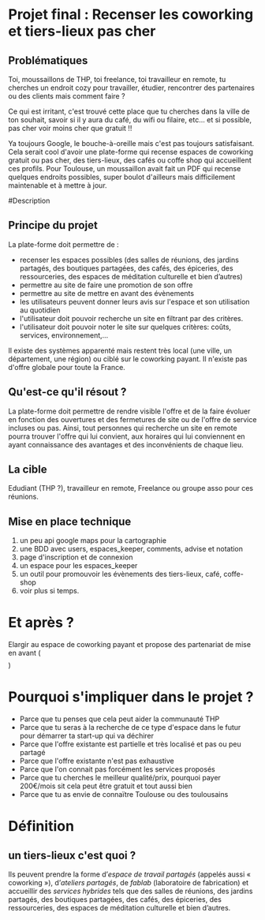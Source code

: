 # Projet final : Recenser les coworking et tiers-lieux pas cher

## Problématiques
Toi, moussaillons de THP, toi freelance, toi travailleur en remote, tu cherches un endroit cozy pour travailler, étudier, rencontrer des partenaires ou des clients mais comment faire ?

Ce qui est irritant, c'est trouvé cette place que tu cherches dans la ville de ton souhait, savoir si il y aura du café, du wifi ou filaire, etc... et si possible, pas cher voir moins cher que gratuit !!

Ya toujours Google, le bouche-à-oreille mais c'est pas toujours satisfaisant. Cela serait cool d'avoir une plate-forme qui recense espaces de coworking gratuit ou pas cher, des tiers-lieux, des cafés ou coffe shop qui accueillent ces profils.
Pour Toulouse, un moussaillon avait fait un PDF qui recense quelques endroits possibles, super boulot d'ailleurs mais difficilement
maintenable et à mettre à jour. 

#Description
## Principe du projet

La plate-forme doit permettre de :
* recenser les espaces possibles (des salles de réunions, des jardins partagés, des boutiques partagées, des cafés, des épiceries, des ressourceries, des espaces de méditation culturelle et bien d’autres)
* permettre au site de faire une promotion de son offre
* permettre au site de mettre en avant des évènements
* les utilisateurs peuvent donner leurs avis sur l'espace et son utilisation au quotidien
* l'utilisateur doit pouvoir recherche un site en filtrant par des critères.
* l'utilisateur doit pouvoir noter le site sur quelques critères: coûts, services, environnement,...

Il existe des systèmes apparenté mais restent très local (une ville, un département, une région) ou ciblé sur le coworking payant. 
Il n'existe pas d'offre globale pour toute la France. 


## Qu'est-ce qu'il résout ?

La plate-forme doit permettre de rendre visible l'offre et de la faire évoluer en fonction des ouvertures et des fermetures de site ou de l'offre de service incluses ou pas.
Ainsi, tout personnes qui recherche un site en remote pourra trouver l'offre qui lui convient, aux horaires qui lui conviennent en ayant connaissance des avantages et des inconvénients de chaque lieu.

## La cible

Edudiant (THP ?), travailleur en remote, Freelance ou groupe asso pour ces réunions.

## Mise en place technique

1. un peu api google maps pour la cartographie
2. une BDD avec users, espaces_keeper, comments, advise et notation
3. page d'inscription et de connexion
4. un espace pour les espaces_keeper
5. un outil pour promouvoir les évènements des tiers-lieux, café, coffe-shop
6. voir plus si temps.


# Et après ?
Elargir au espace de coworking payant et propose des partenariat de mise en avant ($$$$)

# Pourquoi s'impliquer dans le projet ?

- Parce que tu penses que cela peut aider la communauté THP
- Parce que tu seras à la recherche de ce type d'espace dans le futur pour démarrer ta start-up qui va déchirer
- Parce que l'offre existante est partielle et très localisé et pas ou peu partagé
- Parce que l'offre existante n'est pas exhaustive
- Parce que l'on connait pas forcément les services proposés
- Parce que tu cherches le meilleur qualité/prix, pourquoi payer 200€/mois sit cela peut être gratuit et tout aussi bien
- Parce que tu as envie de connaïtre Toulouse ou des toulousains


# Définition
## un tiers-lieux c'est quoi ?
Ils peuvent prendre la forme d’*espace de travail partagés* (appelés aussi « coworking »), d’*ateliers partagés*, de *fablab* (laboratoire de fabrication) et accueillir des *services hybrides* tels que des salles de réunions, des jardins partagés, des boutiques partagées, des cafés, des épiceries, des ressourceries, des espaces de méditation culturelle et bien d’autres.